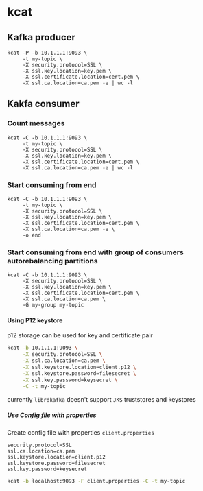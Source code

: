 # kcat

## Kafka producer

```shell
kcat -P -b 10.1.1.1:9093 \
     -t my-topic \
     -X security.protocol=SSL \
     -X ssl.key.location=key.pem \
     -X ssl.certificate.location=cert.pem \
     -X ssl.ca.location=ca.pem -e | wc -l
```

## Kakfa consumer

### Count messages

```shell
kcat -C -b 10.1.1.1:9093 \
     -t my-topic \
     -X security.protocol=SSL \
     -X ssl.key.location=key.pem \
     -X ssl.certificate.location=cert.pem \
     -X ssl.ca.location=ca.pem -e | wc -l
```

### Start consuming from end

```shell
kcat -C -b 10.1.1.1:9093 \
     -t my-topic \
     -X security.protocol=SSL \
     -X ssl.key.location=key.pem \
     -X ssl.certificate.location=cert.pem \
     -X ssl.ca.location=ca.pem -e \
     -o end
```

### Start consuming from end with group of consumers autorebalancing partitions

```shell
kcat -C -b 10.1.1.1:9093 \
     -X security.protocol=SSL \
     -X ssl.key.location=key.pem \
     -X ssl.certificate.location=cert.pem \
     -X ssl.ca.location=ca.pem \
     -G my-group my-topic
```

#### Using P12 keystore

p12 storage can be used for key and certificate pair

```bash
kcat -b 10.1.1.1:9093 \
     -X security.protocol=SSL \
     -X ssl.ca.location=ca.pem \
     -X ssl.keystore.location=client.p12 \
     -X ssl.keystore.password=filesecret \
     -X ssl.key.password=keysecret \
     -C -t my-topic

```

currently `librdkafka` doesn't support `JKS` truststores and keystores

##### Use Config file with properties

Create config file with properties `client.properties`

```properties
security.protocol=SSL
ssl.ca.location=ca.pem
ssl.keystore.location=client.p12
ssl.keystore.password=filesecret
ssl.key.password=keysecret
```

```bash
kcat -b localhost:9093 -F client.properties -C -t my-topic
```
